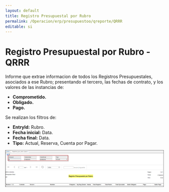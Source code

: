 ```yaml
---
layout: default
title: Registro Presupuestal por Rubro  
permalink: /Operacion/erp/presupuestoo/qreporte/QRRR  
editable: si
---
```


# Registro Presupuestal por Rubro - QRRR


Informe que extrae informacion de todos los Registros Presupuestales, asociados a ese Rubro; presentando el tercero, las fechas de contrato, y los valores de las instancias de:  

* **Comprometido.**  
* **Obligado.**  
* **Pago.**  


Se realizan los filtros de:   

* **EntryId:**  Rubro.  
* **Fecha inicial:**  Data.  
* **Fecha final:**  Data.  
* **Tipo:**  Actual, Reserva, Cuenta por Pagar.  

![](QRRR1.png)	 




